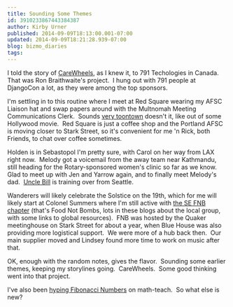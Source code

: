 ```yaml
---
title: Sounding Some Themes
id: 3910233867443384387
author: Kirby Urner
published: 2014-09-09T18:13:00.001-07:00
updated: 2014-09-09T18:21:28.939-07:00
blog: bizmo_diaries
tags: 
---
```


I told the story of [CareWheels](http://worldgame.blogspot.com/2005/07/wanderers-meeting-200575.html), as I knew it, to 791 Techologies in Canada.  That was Ron Braithwaite's project.  I hung out with 791 people at DjangoCon a lot, as they were among the top sponsors.

I'm settling in to this routine where I meet at Red Square wearing my AFSC Liaison hat and swap papers around with the Multnomah Meeting Communications Clerk.  Sounds [very toontown](http://worldgame.blogspot.com/2006/08/toontown.html) doesn't it, like out of some Hollywood movie.  Red Square is just a coffee shop and the Portland AFSC is moving closer to Stark Street, so it's convenient for me 'n Rick, both Friends, to chat over coffee sometimes.

Holden is in Sebastopol I'm pretty sure, with Carol on her way from LAX right now.  Melody got a voicemail from the away team near Kathmandu, still heading for the Rotary-sponsored women's clinic so far as we know.  Glad to meet up with Jen and Yarrow again, and to finally meet Melody's dad.  [Uncle Bill](http://controlroom.blogspot.com/2012/05/beltane.html) is training over from Seattle.

Wanderers will likely celebrate the Solstice on the 19th, which for me will likely start at Colonel Summers where I'm still active with [the SE FNB chapter](http://worldgame.blogspot.com/2010/09/fnb-food-prep.html) (that's Food Not Bombs, lots in these blogs about the local group, with some links to global resources).  FNB was hosted by the Quaker meetinghouse on Stark Street for about a year, when Blue House was also providing more logistical support.  We were more of a hub back then.  Our main supplier moved and Lindsey found more time to work on music after that.

OK, enough with the random notes, gives the flavor.  Sounding some earlier themes, keeping my storylines going.  CareWheels.  Some good thinking went into that project.

I've also been [hyping Fibonacci Numbers](http://mathforum.org/kb/message.jspa?messageID=9589726) on math-teach.  So what else is new?